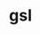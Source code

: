 ---
title: "gsl"
layout: cache
categories: [package, develop]
meta: {"compilers": ["cce@18.0.0", "gcc@10.3.0", "gcc@11.4.0", "gcc@9.4.0", "intel-oneapi-compilers@2025.1.0"], "num_specs": 12, "num_specs_by_stack": {"e4s": 2, "e4s-cray-rhel": 3, "e4s-cray-sles": 1, "e4s-neoverse-v2": 2, "e4s-neoverse_v1": 1, "e4s-oneapi": 2, "e4s-power": 1, "hep": 2, "root": 12}, "oss": ["rhel8", "sle_hpc15", "ubuntu20.04", "ubuntu22.04"], "platforms": ["linux"], "stacks": ["e4s", "e4s-cray-rhel", "e4s-cray-sles", "e4s-neoverse-v2", "e4s-neoverse_v1", "e4s-oneapi", "e4s-power", "hep", "root"], "targets": ["neoverse_v1", "neoverse_v2", "ppc64le", "x86_64_v3", "x86_64_v4"], "versions": ["2.8"]}
spec_details: [{"compiler": "gcc@11.4.0", "hash": "23n7u55aaelvmt757uaja5rduektktf3", "os": "ubuntu22.04", "platform": "linux", "size": "-", "stacks": ["e4s", "hep", "root"], "target": "x86_64_v3", "variants": ["build_system=autotools", "~external-cblas", "+pic", "+shared"], "versions": ["2.8"]}, {"compiler": "gcc@11.4.0", "hash": "bzzlwlg352hsjeioi22udjesj7s53vrz", "os": "ubuntu22.04", "platform": "linux", "size": "-", "stacks": ["e4s", "hep", "root"], "target": "x86_64_v3", "variants": ["build_system=autotools", "~external-cblas", "+pic", "+shared"], "versions": ["2.8"]}, {"compiler": "cce@18.0.0", "hash": "eiw5mvzrcwhad6ahc2fpgffk3s4qetxt", "os": "rhel8", "platform": "linux", "size": "-", "stacks": ["e4s-cray-rhel", "root"], "target": "x86_64_v3", "variants": ["build_system=autotools", "~external-cblas", "+pic", "+shared"], "versions": ["2.8"]}, {"compiler": "intel-oneapi-compilers@2025.1.0", "hash": "k6x74i3prwatkmmxw2kywqeyxhi5wmev", "os": "ubuntu22.04", "platform": "linux", "size": "-", "stacks": ["e4s-oneapi", "root"], "target": "x86_64_v3", "variants": ["build_system=autotools", "~external-cblas", "+pic", "+shared"], "versions": ["2.8"]}, {"compiler": "gcc@11.4.0", "hash": "kriu35cryr5mrbqjannxvs5pbz42b2ic", "os": "ubuntu22.04", "platform": "linux", "size": "-", "stacks": ["e4s-neoverse_v1", "root"], "target": "neoverse_v1", "variants": ["build_system=autotools", "~external-cblas", "+pic", "+shared"], "versions": ["2.8"]}, {"compiler": "gcc@11.4.0", "hash": "pfpxpbwacnjz7uhkbacvz3hcnplscgvj", "os": "ubuntu22.04", "platform": "linux", "size": "-", "stacks": ["e4s-neoverse-v2", "root"], "target": "neoverse_v2", "variants": ["build_system=autotools", "~external-cblas", "+pic", "+shared"], "versions": ["2.8"]}, {"compiler": "cce@18.0.0", "hash": "ppzu7my4hpocl52zcm23mwnw2lr6lxgy", "os": "rhel8", "platform": "linux", "size": "-", "stacks": ["e4s-cray-rhel", "root"], "target": "x86_64_v3", "variants": ["build_system=autotools", "~external-cblas", "+pic", "+shared"], "versions": ["2.8"]}, {"compiler": "gcc@9.4.0", "hash": "rndrrenc4aeqrvtuvu7bj2f63aai646a", "os": "ubuntu20.04", "platform": "linux", "size": "-", "stacks": ["e4s-power", "root"], "target": "ppc64le", "variants": ["build_system=autotools", "~external-cblas", "+pic", "+shared"], "versions": ["2.8"]}, {"compiler": "intel-oneapi-compilers@2025.1.0", "hash": "s6dwx2lwzfht7wbellqwkr5rt4ltp7wf", "os": "ubuntu22.04", "platform": "linux", "size": "-", "stacks": ["e4s-oneapi", "root"], "target": "x86_64_v3", "variants": ["build_system=autotools", "~external-cblas", "+pic", "+shared"], "versions": ["2.8"]}, {"compiler": "gcc@10.3.0", "hash": "uzu47ge7aqs4f3brnlfodvugeam2ycxx", "os": "sle_hpc15", "platform": "linux", "size": "-", "stacks": ["e4s-cray-sles", "root"], "target": "x86_64_v4", "variants": ["build_system=autotools", "~external-cblas", "+pic", "+shared"], "versions": ["2.8"]}, {"compiler": "gcc@11.4.0", "hash": "xehydb75pqv3xm4es6tcc6kezghmfy2p", "os": "ubuntu22.04", "platform": "linux", "size": "-", "stacks": ["e4s-neoverse-v2", "root"], "target": "neoverse_v2", "variants": ["build_system=autotools", "~external-cblas", "+pic", "+shared"], "versions": ["2.8"]}, {"compiler": "cce@18.0.0", "hash": "y64swjvq3jyu4dbcnl2rqth5pidvnnym", "os": "rhel8", "platform": "linux", "size": "-", "stacks": ["e4s-cray-rhel", "root"], "target": "x86_64_v3", "variants": ["build_system=autotools", "~external-cblas", "+pic", "+shared"], "versions": ["2.8"]}]
---